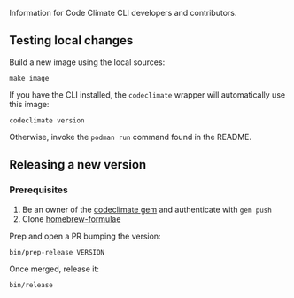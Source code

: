 Information for Code Climate CLI developers and contributors.

## Testing local changes

Build a new image using the local sources:

```console
make image
```

If you have the CLI installed, the `codeclimate` wrapper will automatically use
this image:

```console
codeclimate version
```

Otherwise, invoke the `podman run` command found in the README.

## Releasing a new version

### Prerequisites

1. Be an owner of the [codeclimate gem](https://rubygems.org/gems/codeclimate)
   and authenticate with `gem push`
1. Clone [homebrew-formulae](https://github.com/codeclimate/homebrew-formulae)

Prep and open a PR bumping the version:

```console
bin/prep-release VERSION
```

Once merged, release it:

```console
bin/release
```
